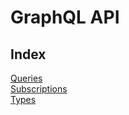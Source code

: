 # GraphQL API

## Index

[Queries](queries.md)  
[Subscriptions](subscriptions.md)  
[Types](types.md)  